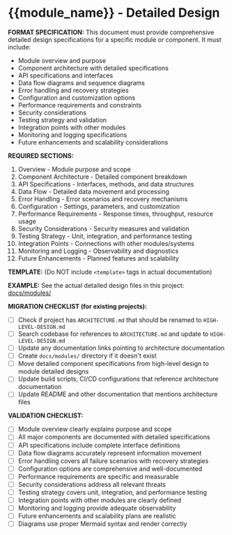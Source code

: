 # {{module_name}} - Detailed Design

**FORMAT SPECIFICATION:** This document must provide comprehensive detailed design specifications for a specific module or component. It must include:
- Module overview and purpose
- Component architecture with detailed specifications
- API specifications and interfaces
- Data flow diagrams and sequence diagrams
- Error handling and recovery strategies
- Configuration and customization options
- Performance requirements and constraints
- Security considerations
- Testing strategy and validation
- Integration points with other modules
- Monitoring and logging specifications
- Future enhancements and scalability considerations

**REQUIRED SECTIONS:**
1. Overview - Module purpose and scope
2. Component Architecture - Detailed component breakdown
3. API Specifications - Interfaces, methods, and data structures
4. Data Flow - Detailed data movement and processing
5. Error Handling - Error scenarios and recovery mechanisms
6. Configuration - Settings, parameters, and customization
7. Performance Requirements - Response times, throughput, resource usage
8. Security Considerations - Security measures and validation
9. Testing Strategy - Unit, integration, and performance testing
10. Integration Points - Connections with other modules/systems
11. Monitoring and Logging - Observability and diagnostics
12. Future Enhancements - Planned features and scalability

**TEMPLATE:** (Do NOT include `<template>` tags in actual documentation)
<template>
# {{module_name}} - Detailed Design

## Overview

This document provides the detailed design specifications for the {{module_name}}, which {{module_purpose}}.

## Component Architecture

### Core Components

#### 1. {{component_name}}
- **Purpose**: {{component_purpose}}
- **Interface**: {{component_interface}}
- **Responsibilities**: {{component_responsibilities}}

#### 2. {{component_name}}
- **Purpose**: {{component_purpose}}
- **Interface**: {{component_interface}}
- **Responsibilities**: {{component_responsibilities}}

### Component Relationships

```mermaid
{{component_diagram}}
```

## API Specifications

### {{api_name}} API

```{{language}}
{{api_specification}}
```

### Data Structures

```{{language}}
{{data_structures}}
```

## Data Flow

### {{flow_name}} Flow

```mermaid
{{data_flow_diagram}}
```

{{data_flow_description}}

## Error Handling

### Error Categories

1. **{{error_category}}**
   - {{error_description}}
   - **Recovery Strategy**: {{recovery_strategy}}

2. **{{error_category}}**
   - {{error_description}}
   - **Recovery Strategy**: {{recovery_strategy}}

### Error Recovery Mechanisms

- **{{mechanism_name}}**: {{mechanism_description}}
- **{{mechanism_name}}**: {{mechanism_description}}

## Configuration

### Default Settings
- **{{setting_name}}**: {{setting_value}} - {{setting_description}}
- **{{setting_name}}**: {{setting_value}} - {{setting_description}}

### Environment Variables
- `{{ENV_VAR_NAME}}`: {{env_var_description}}
- `{{ENV_VAR_NAME}}`: {{env_var_description}}

### Configuration Schema

```{{format}}
{{configuration_schema}}
```

## Performance Requirements

### Response Times
- {{operation_name}}: < {{time_limit}}
- {{operation_name}}: < {{time_limit}}

### Resource Usage
- Memory: < {{memory_limit}}
- CPU: < {{cpu_limit}}
- Network: {{network_requirements}}

### Throughput
- {{metric_name}}: {{throughput_requirement}}
- {{metric_name}}: {{throughput_requirement}}

## Security Considerations

### {{security_aspect}}
- {{security_requirement}}
- {{security_implementation}}

### {{security_aspect}}
- {{security_requirement}}
- {{security_implementation}}

## Testing Strategy

### Unit Tests
- {{test_category}}: {{test_description}}
- {{test_category}}: {{test_description}}

### Integration Tests
- {{integration_scenario}}: {{test_description}}
- {{integration_scenario}}: {{test_description}}

### Performance Tests
- {{performance_scenario}}: {{test_description}}
- {{performance_scenario}}: {{test_description}}

## Integration Points

### External Dependencies
- **{{dependency_name}}**: {{dependency_description}}
- **{{dependency_name}}**: {{dependency_description}}

### Internal Module Connections
- **{{module_name}}**: {{connection_description}}
- **{{module_name}}**: {{connection_description}}

## Monitoring and Logging

### Log Levels
- **{{log_level}}**: {{log_description}}
- **{{log_level}}**: {{log_description}}

### Metrics
- {{metric_name}}: {{metric_description}}
- {{metric_name}}: {{metric_description}}

### Health Checks
- {{health_check_name}}: {{health_check_description}}
- {{health_check_name}}: {{health_check_description}}

## Future Enhancements

### Planned Features
- {{feature_name}}: {{feature_description}}
- {{feature_name}}: {{feature_description}}

### Scalability Considerations
- {{scalability_aspect}}: {{scalability_plan}}
- {{scalability_aspect}}: {{scalability_plan}}

### Technical Debt
- {{debt_item}}: {{debt_description}}
- {{debt_item}}: {{debt_description}}
</template>

**EXAMPLE:** See the actual detailed design files in this project: [docs/modules/]({{DDD_REMOTE_BASE}}/docs/modules/)

**MIGRATION CHECKLIST (for existing projects):**
- [ ] Check if project has `ARCHITECTURE.md` that should be renamed to `HIGH-LEVEL-DESIGN.md`
- [ ] Search codebase for references to `ARCHITECTURE.md` and update to `HIGH-LEVEL-DESIGN.md`
- [ ] Update any documentation links pointing to architecture documentation
- [ ] Create `docs/modules/` directory if it doesn't exist
- [ ] Move detailed component specifications from high-level design to module detailed designs
- [ ] Update build scripts, CI/CD configurations that reference architecture documentation
- [ ] Update README and other documentation that mentions architecture files

**VALIDATION CHECKLIST:**
- [ ] Module overview clearly explains purpose and scope
- [ ] All major components are documented with detailed specifications
- [ ] API specifications include complete interface definitions
- [ ] Data flow diagrams accurately represent information movement
- [ ] Error handling covers all failure scenarios with recovery strategies
- [ ] Configuration options are comprehensive and well-documented
- [ ] Performance requirements are specific and measurable
- [ ] Security considerations address all relevant threats
- [ ] Testing strategy covers unit, integration, and performance testing
- [ ] Integration points with other modules are clearly defined
- [ ] Monitoring and logging provide adequate observability
- [ ] Future enhancements and scalability plans are realistic
- [ ] Diagrams use proper Mermaid syntax and render correctly
